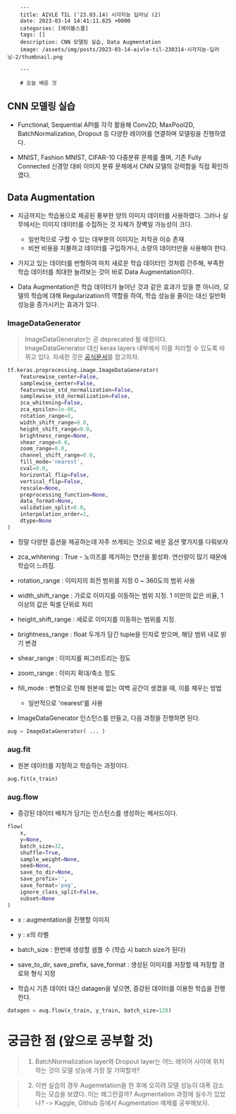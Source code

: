 

        ---
        title: AIVLE TIL ('23.03.14) 시각지능 딥러닝 (2)
        date: 2023-03-14 14:41:11.825 +0000
        categories: [에이블스쿨]
        tags: []
        description: CNN 모델링 실습, Data Augmentation
        image: /assets/img/posts/2023-03-14-aivle-til-230314-시각지능-딥러닝-2/thumbnail.png
        
        ---

        # 오늘 배운 것

## CNN 모델링 실습

- Functional, Sequential API를 각각 활용해 Conv2D, MaxPool2D, BatchNormalization, Dropout 등 다양한 레이어를 연결하며 모델링을 진행하였다.

- MNIST, Fashion MNIST, CIFAR-10 다중분류 문제를 풀며, 기존 Fully Connected 신경망 대비 이미지 분류 문제에서 CNN 모델의 강력함을 직접 확인하였다.

## Data Augmentation

- 지금까지는 학습용으로 제공된 풍부한 양의 이미지 데이터를 사용하였다. 그러나 실무에서는 이미지 데이터를 수집하는 것 자체가 장벽일 가능성이 크다.
    - 일반적으로 구할 수 있는 대부분의 이미지는 저작권 이슈 존재
    - 비싼 비용을 지불하고 데이터를 구입하거나, 소량의 데이터만을 사용해야 한다.


- 가지고 있는 데이터를 번형하여 마치 새로운 학습 데이터인 것처럼 간주해, 부족한 학습 데이터를 최대한 늘려보는 것이 바로 Data Augmentation이다.


- Data Augmentation은 학습 데이터가 늘어난 것과 같은 효과가 있을 뿐 아니라, 모델의 학습에 대해 Regularization의 역할을 하여, 학습 성능을 줄이는 대신 일반화 성능을 증가시키는 효과가 있다.

### ImageDataGenerator

> ImageDataGenerator는 곧 deprecated 될 예정이다. ImageDataGenerator 대신 keras layers 내부에서 이를 처리할 수 있도록 바뀌고 있다. 자세한 것은 [공식문서](https://www.tensorflow.org/api_docs/python/tf/keras/preprocessing/image/ImageDataGenerator)를 참고하자.

```python
tf.keras.preprocessing.image.ImageDataGenerator(
    featurewise_center=False,
    samplewise_center=False,
    featurewise_std_normalization=False,
    samplewise_std_normalization=False,
    zca_whitening=False,
    zca_epsilon=1e-06,
    rotation_range=0,
    width_shift_range=0.0,
    height_shift_range=0.0,
    brightness_range=None,
    shear_range=0.0,
    zoom_range=0.0,
    channel_shift_range=0.0,
    fill_mode='nearest',
    cval=0.0,
    horizontal_flip=False,
    vertical_flip=False,
    rescale=None,
    preprocessing_function=None,
    data_format=None,
    validation_split=0.0,
    interpolation_order=1,
    dtype=None
)
```

- 정말 다양한 옵션을 제공하는데 자주 쓰게되는 것으로 배운 옵션 몇가지를 다뤄보자


- zca_whitening : True - 노이즈를 제거하는 연산을 활성화. 연산량이 많기 때문에 학습이 느려짐.
- rotation_range : 이미지의 회전 범위를 지정 0 ~ 360도의 범위 사용
- width_shift_range : 가로로 이미지를 이동하는 범위 지정. 1 미만의 값은 비율, 1 이상의 값은 픽셀 단위로 처리
- height_shift_range : 세로로 이미지를 이동하는 범위를 지정.
- brightness_range : float 두개가 담긴 tuple을 인자로 받으며, 해당 범위 내로 밝기 변경
- shear_range : 이미지를 찌그러트리는 정도
- zoom_range : 이미지 확대/축소 정도
- fill_mode : 변형으로 인해 원본에 없는 여백 공간이 생겼을 때, 이를 채우는 방법
    - 일반적으로 'nearest'를 사용
    

- ImageDataGenerator 인스턴스를 만들고, 다음 과정을 진행하면 된다.

```python
aug = ImageDataGenerator( ... )
```

### aug.fit

- 원본 데이터를 지정하고 학습하는 과정이다.

```python
aug.fit(x_train)
```

### aug.flow

- 증강된 데이터 배치가 담기는 인스턴스를 생성하는 메서드이다.

```python
flow(
    x,
    y=None,
    batch_size=32,
    shuffle=True,
    sample_weight=None,
    seed=None,
    save_to_dir=None,
    save_prefix='',
    save_format='png',
    ignore_class_split=False,
    subset=None
)
```

- x : augmentation을 진행할 이미지
- y : x의 라벨
- batch_size : 한번에 생성할 샘플 수 (학습 시 batch size가 된다)
- save_to_dir, save_prefix, save_format : 생성된 이미지를 저장할 때 저장할 경로와 형식 지정


- 학습시 기존 데이터 대신 datagen을 넣으면, 증강된 데이터를 이용한 학습을 진행한다.

```python
datagen = aug.flow(x_train, y_train, batch_size=128)
```

# 궁금한 점 (앞으로 공부할 것)

> 1. BatchNormalization layer와 Dropout layer는 어느 레이어 사이에 위치하는 것이 모델 성능에 가장 잘 기여할까?

> 2. 이번 실습의 경우 Augemetation을 한 후에 오히려 모델 성능이 대폭 감소하는 모습을 보였다. 이는 왜그런걸까? Augmentation 과정에 실수가 있었나? 
-> Kaggle, Github 등에서 Augmentation 예제를 공부해보자.

        